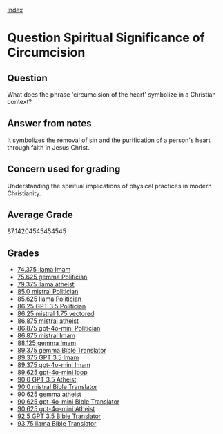 
[Index](../../index.md)
# Question Spiritual Significance of Circumcision
## Question
What does the phrase 'circumcision of the heart' symbolize in a Christian context?

## Answer from notes
It symbolizes the removal of sin and the purification of a person's heart through faith in Jesus Christ.

## Concern used for grading
Understanding the spiritual implications of physical practices in modern Christianity.

## Average Grade
87.14204545454545

## Grades
 * [74.375 llama Imam](../answers/llama_Imam/Spiritual_Significance_of_Circumcision.md)
 * [75.625 gemma Politician](../answers/gemma_Politician/Spiritual_Significance_of_Circumcision.md)
 * [79.375 llama atheist](../answers/llama_atheist/Spiritual_Significance_of_Circumcision.md)
 * [85.0 mistral Politician](../answers/mistral_Politician/Spiritual_Significance_of_Circumcision.md)
 * [85.625 llama Politician](../answers/llama_Politician/Spiritual_Significance_of_Circumcision.md)
 * [86.25 GPT 3.5 Politician](../answers/GPT_3.5_Politician/Spiritual_Significance_of_Circumcision.md)
 * [86.25 mistral 1.75 vectored](../answers/mistral_1.75_vectored/Spiritual_Significance_of_Circumcision.md)
 * [86.875 mistral atheist](../answers/mistral_atheist/Spiritual_Significance_of_Circumcision.md)
 * [86.875 gpt-4o-mini Politician](../answers/gpt-4o-mini_Politician/Spiritual_Significance_of_Circumcision.md)
 * [86.875 mistral Imam](../answers/mistral_Imam/Spiritual_Significance_of_Circumcision.md)
 * [88.125 gemma Imam](../answers/gemma_Imam/Spiritual_Significance_of_Circumcision.md)
 * [89.375 gemma Bible Translator](../answers/gemma_Bible_Translator/Spiritual_Significance_of_Circumcision.md)
 * [89.375 GPT 3.5 Imam](../answers/GPT_3.5_Imam/Spiritual_Significance_of_Circumcision.md)
 * [89.375 gpt-4o-mini Imam](../answers/gpt-4o-mini_Imam/Spiritual_Significance_of_Circumcision.md)
 * [89.625 gpt-4o-mini loop](../answers/gpt-4o-mini_loop/Spiritual_Significance_of_Circumcision.md)
 * [90.0 GPT 3.5 Atheist](../answers/GPT_3.5_Atheist/Spiritual_Significance_of_Circumcision.md)
 * [90.0 mistral Bible Translator](../answers/mistral_Bible_Translator/Spiritual_Significance_of_Circumcision.md)
 * [90.625 gemma atheist](../answers/gemma_atheist/Spiritual_Significance_of_Circumcision.md)
 * [90.625 gpt-4o-mini Bible Translator](../answers/gpt-4o-mini_Bible_Translator/Spiritual_Significance_of_Circumcision.md)
 * [90.625 gpt-4o-mini Atheist](../answers/gpt-4o-mini_Atheist/Spiritual_Significance_of_Circumcision.md)
 * [92.5 GPT 3.5 Bible Translator](../answers/GPT_3.5_Bible_Translator/Spiritual_Significance_of_Circumcision.md)
 * [93.75 llama Bible Translator](../answers/llama_Bible_Translator/Spiritual_Significance_of_Circumcision.md)
